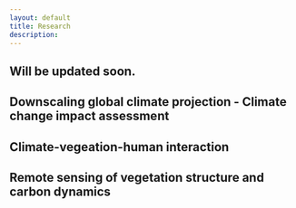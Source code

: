 ```yaml
---
layout: default
title: Research 
description: 
---
```



## Will be updated soon.



## Downscaling global climate projection - Climate change impact assessment









## Climate-vegeation-human interaction









## Remote sensing of vegetation structure and carbon dynamics
